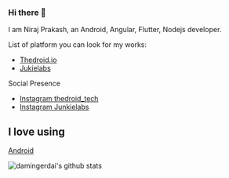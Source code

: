 ### Hi there 👋

<!--
**nirajprakash/nirajprakash** is a ✨ _special_ ✨ repository because its `README.md` (this file) appears on your GitHub profile.

Here are some ideas to get you started:

- 🔭 I’m currently working on ...
- 🌱 I’m currently learning ...
- 👯 I’m looking to collaborate on ...
- 🤔 I’m looking for help with ...
- 💬 Ask me about ...
- 📫 How to reach me: ...
- 😄 Pronouns: ...
- ⚡ Fun fact: ...
-->

I am Niraj Prakash, an Android, Angular, Flutter, Nodejs developer.

List of platform you can look for my works: 

- [Thedroid.io](https://thedroid.io/)
- [Jukielabs](https://github.com/JunkieLabs)

Social Presence

- [Instagram thedroid_tech](https://www.instagram.com/thedroid_tech/)
- [Instagram Junkielabs](https://www.instagram.com/junkie_labs/)

## I love using
[Android](https://img.shields.io/badge/-android-3DDC84?logo=android&logoColor=white&style=for-the-badge)

![damingerdai's github stats](https://github-readme-stats.vercel.app/api?username=nirajprakash)
